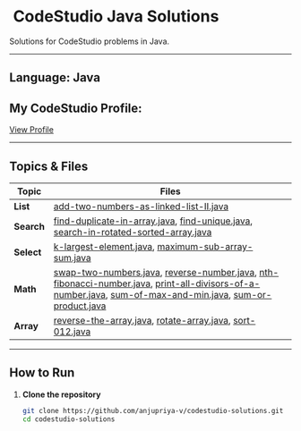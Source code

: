 # ​ CodeStudio Java Solutions

Solutions for CodeStudio problems in Java.

---

##  Language: Java  
##  My CodeStudio Profile:
[View Profile](https://www.codingninjas.com/codestudio/profile/80e1c47f-d5f5-4397-9c78-d571f9c3b983)

---

##  Topics & Files

| Topic     | Files |
|-----------|-------|
| **List**     | [add-two-numbers-as-linked-list-II.java](add-two-numbers-as-linked-list-II.java) |
| **Search**   | [find-duplicate-in-array.java](find-duplicate-in-array.java), [find-unique.java](find-unique.java), [search-in-rotated-sorted-array.java](search-in-rotated-sorted-array.java) |
| **Select**   | [k-largest-element.java](k-largest-element.java), [maximum-sub-array-sum.java](maximum-sub-array-sum.java) |
| **Math**     | [swap-two-numbers.java](swap-two-numbers.java), [reverse-number.java](reverse-number.java), [nth-fibonacci-number.java](nth-fibonacci-number.java), [print-all-divisors-of-a-number.java](print-all-divisors-of-a-number.java), [sum-of-max-and-min.java](sum-of-max-and-min.java), [sum-or-product.java](sum-or-product.java) |
| **Array**    | [reverse-the-array.java](reverse-the-array.java), [rotate-array.java](rotate-array.java), [sort-012.java](sort-012.java) |

---

##  How to Run

1. **Clone the repository**  
   ```bash
   git clone https://github.com/anjupriya-v/codestudio-solutions.git
   cd codestudio-solutions
